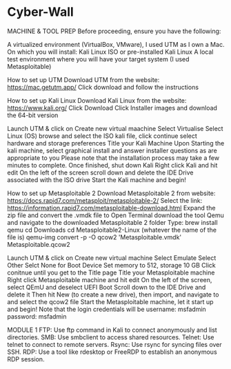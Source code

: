 # Cyber-Wall

MACHINE & TOOL PREP
Before proceeding, ensure you have the following:

A virtualized environment (VirtualBox, VMware), I used UTM as I own a Mac. On which you will install:
  Kali Linux ISO or pre-installed Kali Linux
  A local test environment where you will have your target system (I used Metasploitable)

How to set up UTM
  Download UTM from the website: https://mac.getutm.app/
  Click download and follow the instructions
  
How to set up Kali Linux
  Download Kali Linux from the website: https://www.kali.org/
  Click Download
  Click Installer images and download the 64-bit version

  Launch UTM & click on Create new virtual maachine
  Select Virtualise
  Select Linux (OS)
  browse and select the ISO kali file, click continue
  select hardware and storage preferences
  Title your Kali Machine
  Upon Starting the kali machine, select graphical install and answer installer questions as are appropriate to you
  Please note that the installation process may take a few minutes to complete. Once finished, shut down Kali
  Right click Kali and hit edit
  On the left of the screen scroll down and delete the IDE Drive associated with the ISO drive
  Start the Kali machine and begin!

How to set up Metasploitable 2
  Download Metasploitable 2 from website: https://docs.rapid7.com/metasploit/metasploitable-2/
  Select the link: https://information.rapid7.com/metasploitable-download.html
  Expand the zip file and convert the .vmdk file to 
    Open Terminal download the tool Qemu and navigate to the downloaded Metasploitable 2 folder
    Type: brew install qemu
          cd Downloads
          cd Metasploitable2-Linux (whatever the name of the file is)
          qemu-img convert -p -O qcow2 'Metasploitable.vmdk' Metasploitable.qcow2
          
  Launch UTM & click on Create new virtual machine
  Select Emulate
  Select Other
  Selct None for Boot Device
  Set memory to 512, storage 10 GB
  Click conitnue until you get to the Title page
  Title your Metasploitable machine
  Right click Metasploitable machine and hit edit
  On the left of the screen, select QEmU and deselect UEFI Boot
  Scroll down to the IDE Drive and delete it
  Then hit New (to create a new drive), then import, and navigate to and select the qcow2 file
  Start the Metasploitable machine, let it start up and begin!
  Note that the login credentials will be username: msfadmin password: msfadmin
  
MODULE 1
  FTP: Use ftp command in Kali to connect anonymously and list directories.
  SMB: Use smbclient to access shared resources.
  Telnet: Use telnet to connect to remote servers.
  Rsync: Use rsync for syncing files over SSH.
  RDP: Use a tool like rdesktop or FreeRDP to establish an anonymous RDP session.
  
          
          

  
